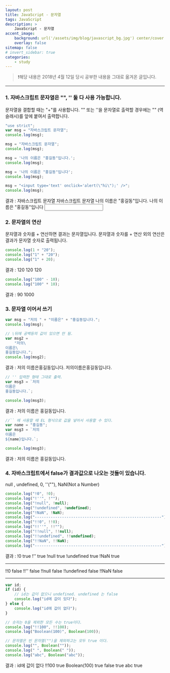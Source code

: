 ```yaml
---
layout: post
title: JavaScript - 문자열
tags: JavaScript
description: >
    JavaScript - 문자열
accent_image:
    background: url('/assets/img/blog/javascript_bg.jpg') center/cover
    overlay: false
sitemap: false
# invert_sidebar: true
categories:
    - study
---
```


> ❗️해당 내용은 2018년 4월 12일 당시 공부한 내용을 그대로 옮겨온 글입니다.

---

### 1. 자바스크립트 문자열은 "", '' 둘 다 사용 가능합니다.

문자열을 결합할 때는 "+"를 사용합니다.
"" 또는 ''을 문자열로 출력할 경우에는 "\" (역슬래시)를 앞에 붙여서 출력합니다.

```javascript
"use strict";
var msg = "자바스크립트 문자열";
console.log(msg);

msg = "자바스크립트 문자열";
console.log(msg);

msg = '나의 이름은 "홍길동"입니다.';
console.log(msg);

msg = '나의 이름은 "홍길동"입니다';
console.log(msg);

msg = "<input type='text' onclick='alert(\"hi\");' />";
console.log(msg);
```

결과 :
자바스크립트 문자열
자바스크립트 문자열
나의 이름은 "홍길동"입니다.
나의 이름은 "홍길동"입니다
<input type='text' onclick='alert("hi");' />

### 2. 문자열의 연산

문자열과 숫자를 + 연산하면 결과는 문자열입니다.
문자열과 숫자를 + 연산 외의 연산은 결과가 문자열 숫자로 출력됩니다.

```javascript
console.log(1 + "20");
console.log("1" + "20");
console.log("1" + 20);
```

결과 :
120
120
120

```javascript
console.log("100" - 10);
console.log("100" * 10);
```

결과 :
90
1000

### 3. 문자열 이어서 쓰기

```javascript
var msg = "저의 " + "이름은" + "홍길동입니다.";
console.log(msg);

// \뒤에 공백등의 값이 있으면 안 됨.
var msg2 =
    "저의\
이름은\
홍길동입니다.";
console.log(msg2);
```

결과 :
저의 이름은홍길동입니다.
저의이름은홍길동입니다.

```javascript
// '' 입력한 형태 그대로 출력.
var msg3 = `저의 
이름은
홍길동입니다.`;

console.log(msg3);
```

결과 :
저의
이름은
홍길동입니다.

```javascript
//`` 에 사용할 때 EL 형식으로 값을 넣어서 사용할 수 있다.
var name = "홍길동";
var msg3 = `저의 
이름은
${name}입니다.`;

console.log(msg3);
```

결과 :
저의
이름은
홍길동입니다.

### 4. 자바스크립트에서 false가 결과값으로 나오는 것들이 있습니다.

null , undefined, 0, ''(""), NaN(Not a Number)

```javascript
console.log("!0", !0);
console.log("!''", !"");
console.log("!null", !null);
console.log("!undefined", !undefined);
console.log("!NaN", !NaN);
console.log("--------------------------------------------------------");
console.log("!!0", !!0);
console.log("!!''", !!"");
console.log("!!null", !!null);
console.log("!!undefined", !!undefined);
console.log("!!NaN", !!NaN);
console.log("--------------------------------------------------------");
```

결과 :
!0 true
!'' true
!null true
!undefined true
!NaN true

---

!!0 false
!!'' false
!!null false
!!undefined false
!!NaN false

---

```javascript
var id;
if (id) {
    // id는 값이 없으니 undefined. undefined 는 false
    console.log("id에 값이 있다");
} else {
    console.log("id에 값이 없다");
}

// 숫자는 0을 제외한 모든 수는 true이다.
console.log("!!100", !!100);
console.log("Boolean(100)", Boolean(100));

// 문자열은 빈 문자열("")을 제외하고는 모두 true 이다.
console.log("", Boolean(""));
console.log(" ", Boolean(" "));
console.log("abc", Boolean("abc"));
```

결과 :
id에 값이 없다
!!100 true
Boolean(100) true
false
true
abc true
